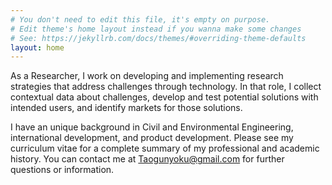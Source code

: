 ```yaml
---
# You don't need to edit this file, it's empty on purpose.
# Edit theme's home layout instead if you wanna make some changes
# See: https://jekyllrb.com/docs/themes/#overriding-theme-defaults
layout: home
---
```

As a Researcher, I work on developing and implementing research strategies that address challenges through technology. In that role, I collect contextual data about challenges, develop and test potential solutions with intended users, and identify markets for those solutions.

I have an unique background in Civil and Environmental Engineering, international development, and product development. Please see my curriculum vitae for a complete summary of my professional and academic history.  You can contact me at <a href="mailto:Taogunyoku@gmail.com">Taogunyoku@gmail.com</a> for further questions or information.
